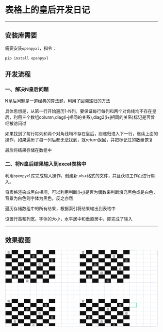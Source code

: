 # 表格上的皇后开发日记

---

## 安装库需要

需要安装`openpyxl`，指令：

`pip install openpyxl`

## 开发流程

### 一、解决N皇后问题

N皇后问题是一道经典的算法题，利用了回溯递归的方法

具体思想是，从第一行开始遍历1-N列，要保证每行每列和两个对角线均不存在皇后，利用三个数组column,diag(i-j相同的关系),diag2(i+j相同的关系)标记是否曾经被访问过

如果找到了每行每列和两个对角线均不存在皇后，则递归进入下一行，继续上面的操作，如果遍历了每一列后都无法找到，就return返回，并把标记过的数组恢复

最后将结果存储在数组中

### 二、将N皇后结果输入到excel表格中

利用`openpyxl`库完成输入操作，创建新.xlsx格式的文件，并且获取工作页进行输入。

将表格渲染成黑白相间，可以利用判断(i+j)是否为偶数来判断填充黑色或是白色，背景为白色则字体为黑色，反之亦然

遍历存储数组中的所有结果，根据索引将结果输出到表格中

设置行高和列宽，字体的大小，水平居中和垂直居中，即完成了输入

---



## 效果截图

![image-20220331165058781](./image.png)

## 

